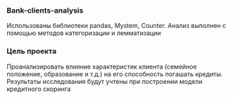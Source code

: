 ### Bank-clients-analysis

Использованы библиотеки pandas, Mystem, Counter. Анализ выполнен с помощью методов категоризации и лемматизации

### Цель проекта

Проанализировать влияние характеристик клиента (семейное положение, образование и т.д.) на его способность погашать кредиты. Результаты исследования будут учтены при построении модели кредитного скоринга
